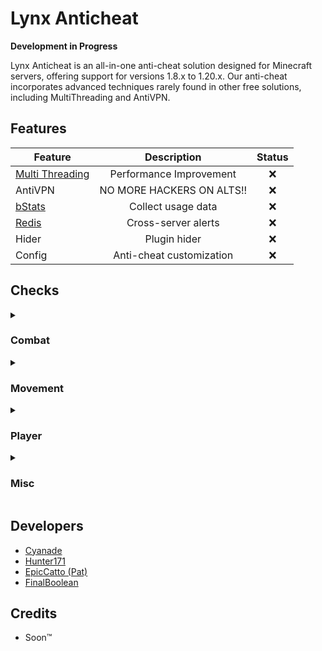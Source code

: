
# Lynx Anticheat

**Development in Progress**

Lynx Anticheat is an all-in-one anti-cheat solution designed for Minecraft servers, offering support for versions 1.8.x to 1.20.x. Our anti-cheat incorporates advanced techniques rarely found in other free solutions, including MultiThreading and AntiVPN.

## Features
| Feature | Description | Status |
| ------------- |:-------------:| :-----:|
| [Multi Threading](https://towardsdatascience.com/multithreading-and-multiprocessing-in-10-minutes-20d9b3c6a867) | Performance Improvement | ❌ |
| AntiVPN | NO MORE HACKERS ON ALTS!! | ❌ |
| [bStats](https://bstats.org/) | Collect usage data | ❌ |
| [Redis](https://redis.io/) | Cross-server alerts | ❌ |
| Hider | Plugin hider | ❌ |
| Config | Anti-cheat customization | ❌ |

## Checks
<details> 
    <summary><h3>Combat</h3></summary>

| Check      | Description                          | Status |
|------------|--------------------------------------|:-------:|
| Killaura   | Automatically attacks entities around you | ❌ |

</details>

<details> 
    <summary><h3>Movement</h3></summary>

| Check      | Description                          | Status |
|------------|--------------------------------------|:-------:|
| Flight   | Player tries to defy gravity | ❌ |
| Speed   | Player tries to go faster than the speed limits of the universe | ❌ |
| Velocity   | Checks if the player receives velocity properly | ❌ |

</details>

<details> 
    <summary><h3>Player</h3></summary>

| Check      | Description                          | Status |
|------------|--------------------------------------|:-------:|
| Scaffold   | Detect unusual block-place activity  | ❌ |

</details>


<details> 
    <summary><h3>Misc</h3></summary>

| Check      | Description                          | Status |
|------------|--------------------------------------|:-------:|
| Inventory   | Detect unusual inventory activity  | ❌ |

</details>

## Developers
-  [Cyanade](https://github.com/Cyanade/)
-  [Hunter171](https://github.com/Hunter-171/)
-  [EpicCatto (Pat)](https://github.com/EpicCatto)
-  [FinalBoolean](https://github.com/FinalBoolean)

## Credits
- Soon™️

